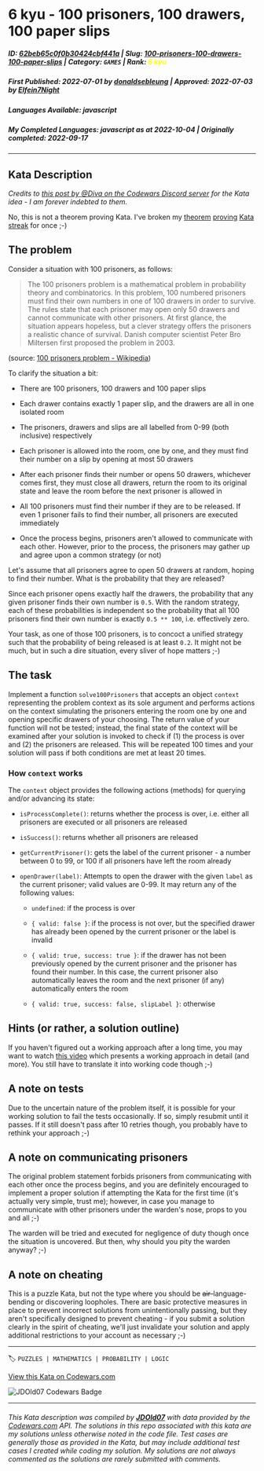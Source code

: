 # 6 kyu - 100 prisoners, 100 drawers, 100 paper slips

##### **ID**: [62beb65c0f0b30424cbf441a](https://www.codewars.com/kata/62beb65c0f0b30424cbf441a) | **Slug**: [100-prisoners-100-drawers-100-paper-slips](https://www.codewars.com/kata/62beb65c0f0b30424cbf441a) | **Category**: `GAMES` | **Rank**: <span style="color:yellow">6 kyu</span>

##### **First Published**: 2022-07-01 ***by*** [donaldsebleung](https://www.codewars.com/users/donaldsebleung) | **Approved**: 2022-07-03 ***by*** [Elfein7Night](https://www.codewars.com/users/Elfein7Night)

##### **Languages Available**: javascript

##### **My Completed Languages**: javascript ***as at*** 2022-10-04 | **Originally completed**: 2022-09-17

---

## Kata Description


_Credits to [this post by @Diva on the Codewars Discord server](https://discord.com/channels/846624424199061524/989596857640570910/992089008370892881) for the Kata idea - I am forever indebted to them._



No, this is not a theorem proving Kata. I've broken my [theorem](https://www.codewars.com/kata?q=author%3Adonaldsebleung&language=coq) [proving](https://www.codewars.com/kata?q=author%3Adonaldsebleung&language=lean) [Kata](https://www.codewars.com/kata?q=author%3Adonaldsebleung&language=agda) [streak](https://www.codewars.com/kata?q=author%3Adonaldsebleung&language=idris) for once ;-)



## The problem



Consider a situation with 100 prisoners, as follows:



> The 100 prisoners problem is a mathematical problem in probability theory and combinatorics. In this problem, 100 numbered prisoners must find their own numbers in one of 100 drawers in order to survive. The rules state that each prisoner may open only 50 drawers and cannot communicate with other prisoners. At first glance, the situation appears hopeless, but a clever strategy offers the prisoners a realistic chance of survival. Danish computer scientist Peter Bro Miltersen first proposed the problem in 2003.



(source: [100 prisoners problem - Wikipedia](https://en.wikipedia.org/wiki/100_prisoners_problem))



To clarify the situation a bit:



- There are 100 prisoners, 100 drawers and 100 paper slips

- Each drawer contains exactly 1 paper slip, and the drawers are all in one isolated room

- The prisoners, drawers and slips are all labelled from 0-99 (both inclusive) respectively

- Each prisoner is allowed into the room, one by one, and they must find their number on a slip by opening at most 50 drawers

- After each prisoner finds their number or opens 50 drawers, whichever comes first, they must close all drawers, return the room to its original state and leave the room before the next prisoner is allowed in

- All 100 prisoners must find their number if they are to be released. If even 1 prisoner fails to find their number, all prisoners are executed immediately

- Once the process begins, prisoners aren't allowed to communicate with each other. However, prior to the process, the prisoners may gather up and agree upon a common strategy (or not)



Let's assume that all prisoners agree to open 50 drawers at random, hoping to find their number. What is the probability that they are released?



Since each prisoner opens exactly half the drawers, the probability that any given prisoner finds their own number is `0.5`. With the random strategy, each of these probabilities is independent so the probability that all 100 prisoners find their own number is exactly `0.5 ** 100`, i.e. effectively zero.



Your task, as one of those 100 prisoners, is to concoct a unified strategy such that the probability of being released is at least `0.2`. It might not be much, but in such a dire situation, every sliver of hope matters ;-)



## The task



Implement a function `solve100Prisoners` that accepts an object `context` representing the problem context as its sole argument and performs actions on the context simulating the prisoners entering the room one by one and opening specific drawers of your choosing. The return value of your function will not be tested; instead, the final state of the context will be examined after your solution is invoked to check if (1) the process is over and (2) the prisoners are released. This will be repeated 100 times and your solution will pass if both conditions are met at least 20 times.



### How `context` works



The `context` object provides the following actions (methods) for querying and/or advancing its state:



- `isProcessComplete()`: returns whether the process is over, i.e. either all prisoners are executed or all prisoners are released

- `isSuccess()`: returns whether all prisoners are released

- `getCurrentPrisoner()`: gets the label of the current prisoner - a number between 0 to 99, or 100 if all prisoners have left the room already

- `openDrawer(label)`: Attempts to open the drawer with the given `label` as the current prisoner; valid values are 0-99. It may return any of the following values:



  - `undefined`: if the process is over

  - `{ valid: false }`: if the process is not over, but the specified drawer has already been opened by the current prisoner or the label is invalid

  - `{ valid: true, success: true }`: if the drawer has not been previously opened by the current prisoner and the prisoner has found their number. In this case, the current prisoner also automatically leaves the room and the next prisoner (if any) automatically enters the room

  - `{ valid: true, success: false, slipLabel }`: otherwise



## Hints (or rather, a solution outline)



If you haven't figured out a working approach after a long time, you may want to watch [this video](https://youtu.be/iSNsgj1OCLA) which presents a working approach in detail (and more). You still have to translate it into working code though ;-)



## A note on tests



Due to the uncertain nature of the problem itself, it is possible for your working solution to fail the tests occasionally. If so, simply resubmit until it passes. If it still doesn't pass after 10 retries though, you probably have to rethink your approach ;-)



## A note on communicating prisoners



The original problem statement forbids prisoners from communicating with each other once the process begins, and you are definitely encouraged to implement a proper solution if attempting the Kata for the first time (it's actually very simple, trust me); however, in case you manage to communicate with other prisoners under the warden's nose, props to you and all ;-)



The warden will be tried and executed for negligence of duty though once the situation is uncovered. But then, why should you pity the warden anyway? ;-)



## A note on cheating



This is a puzzle Kata, but not the type where you should be ~~air-~~language-bending or discovering loopholes. There are basic protective measures in place to prevent incorrect solutions from unintentionally passing, but they aren't specifically designed to prevent cheating - if you submit a solution clearly in the spirit of cheating, we'll just invalidate your solution and apply additional restrictions to your account as necessary ;-)

---


🏷 `PUZZLES | MATHEMATICS | PROBABILITY | LOGIC`


[View this Kata on Codewars.com](https://www.codewars.com/kata/62beb65c0f0b30424cbf441a)

![](https://www.codewars.com/users/jdold07/badges/large "JDOld07 Codewars Badge")

---

###### *This Kata description was compiled by [**JDOld07**](https://tpstech.dev) with data provided by the [Codewars.com](https://www.codewars.com) API.  The solutions in this repo associated with this kata are my solutions unless otherwise noted in the code file.  Test cases are generally those as provided in the Kata, but may include additional test cases I created while coding my solution.  My solutions are not always commented as the solutions are rarely submitted with comments.*
